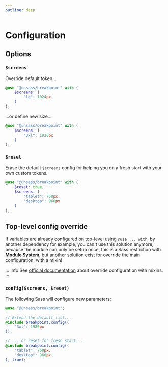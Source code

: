 ```yaml
---
outline: deep
---
```


# Configuration

## Options

### `$screens`

Override default token...

```scss
@use "@unsass/breakpoint" with (
    $screens: (
        "lg": 1024px
    )
);
```

...or define new size...

```scss
@use "@unsass/breakpoint" with (
    $screens: (
        "3xl": 1920px
    )
);
```

### `$reset`

Erase the default `$screens` config for helping you on a fresh start with your own custom tokens.

```scss
@use "@unsass/breakpoint" with (
    $reset: true,
    $screens: (
        "tablet": 768px,
        "desktop": 960px
    )
);
```

## Top-level config override

If variables are already configured on top-level using `@use ... with`, by another dependency for example, you can't use
this solution anymore, because the module can only be setup once, this is a Sass restriction with **Module System**, but
another solution exist for override the main configuration, with a mixin!

::: info
See [official documentation](https://sass-lang.com/documentation/at-rules/use#with-mixins) about override configuration
with mixins.
:::

### `config($screens, $reset)`

The following Sass will configure new parameters:

```scss
@use "@unsass/breakpoint";

// Extend the default list...
@include breakpoint.config((
    "3xl": 1980px
));

// ... or reset for fresh start...
@include breakpoint.config((
    "tablet": 768px,
    "desktop": 960px
), true);
```

